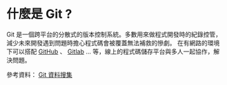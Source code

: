 # 什麼是 Git ?

Git 是一個跨平台的分散式的版本控制系統。多數用來做程式開發時的紀錄控管，減少未來開發遇到問題時擔心程式碼會被覆蓋無法補救的慘劇。
在有網路的環境下可以搭配 [GitHub][1] 、 [Gitlab][2] ... 等，線上的程式碼儲存平台與多人一起協作，解決問題。

參考資料：
  [Git 資料搜集][3]

  [1]: https://github.com/
  [2]: https://about.gitlab.com/
  [3]: https://github.com/Luxame/Information/blob/master/git.md
